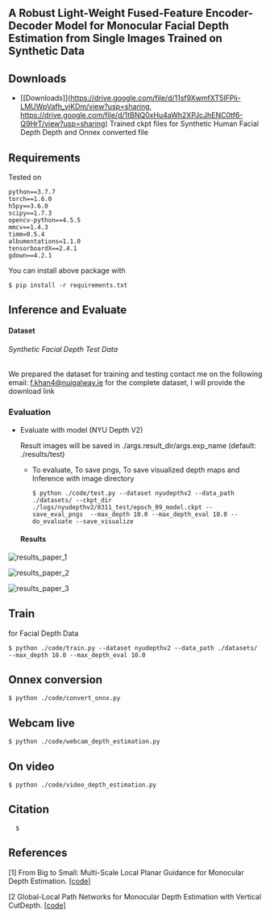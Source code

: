 ## A Robust Light-Weight Fused-Feature Encoder-Decoder Model for Monocular Facial Depth Estimation from Single Images Trained on Synthetic Data

## Downloads
- [[Downloads]](https://drive.google.com/file/d/11sf9XwmfXT5IFPli-LMUWpVafh_yiKDm/view?usp=sharing, https://drive.google.com/file/d/1tBNQ0xHu4aWh2XPJcJhENC0tf6-Q9HrT/view?usp=sharing) Trained ckpt files for Synthetic Human Facial Depth Depth and Onnex converted file

## Requirements
Tested on 
```
python==3.7.7
torch==1.6.0
h5py==3.6.0
scipy==1.7.3
opencv-python==4.5.5
mmcv==1.4.3
timm=0.5.4
albumentations=1.1.0
tensorboardX==2.4.1
gdown==4.2.1
```
You can install above package with 
```
$ pip install -r requirements.txt
```

## Inference and Evaluate

#### Dataset
###### Synthetic Facial Depth Test Data
We prepared the dataset for training and testing
contact me on the following email: f.khan4@nuigalway.ie for the complete dataset, I will provide the download link

### Evaluation
  
- Evaluate with model (NYU Depth V2)
  
  Result images will be saved in ./args.result_dir/args.exp_name (default: ./results/test)
   - To evaluate, To save pngs, To save visualized depth maps and Inference with image directory
     ```
     $ python ./code/test.py --dataset nyudepthv2 --data_path ./datasets/ --ckpt_dir ./logs/nyudepthv2/0311_test/epoch_09_model.ckpt --save_eval_pngs  --max_depth 10.0 --max_depth_eval 10.0 --do_evaluate --save_visualize
     ```
  #### Results<br/>
![results_paper_1](https://user-images.githubusercontent.com/49758542/162745266-d40040d5-9453-488f-8ece-5c2b55e7f187.png)

![results_paper_2](https://user-images.githubusercontent.com/49758542/162745410-bb74edb3-0a20-4a4d-be4f-6f05132c04fb.png)

![results_paper_3](https://user-images.githubusercontent.com/49758542/162745426-bf8b499b-8a2f-4875-8525-2a0d5ac5d7e1.png)

## Train

for Facial Depth Data
  ```
  $ python ./code/train.py --dataset nyudepthv2 --data_path ./datasets/ --max_depth 10.0 --max_depth_eval 10.0  
  ```
## Onnex conversion 

  ```
  $ python ./code/convert_onnx.py  
  ```

## Webcam live 

  ```
  $ python ./code/webcam_depth_estimation.py  
  ```
  
## On video  

  ```
  $ python ./code/video_depth_estimation.py  
  ```

## Citation

```
  $   
  ```
## References

[1] From Big to Small: Multi-Scale Local Planar Guidance for Monocular Depth Estimation. [[code]](https://github.com/cleinc/bts)

[2 Global-Local Path Networks for Monocular Depth Estimation with Vertical CutDepth. [[code]](https://github.com/vinvino02/GLPDepth)

